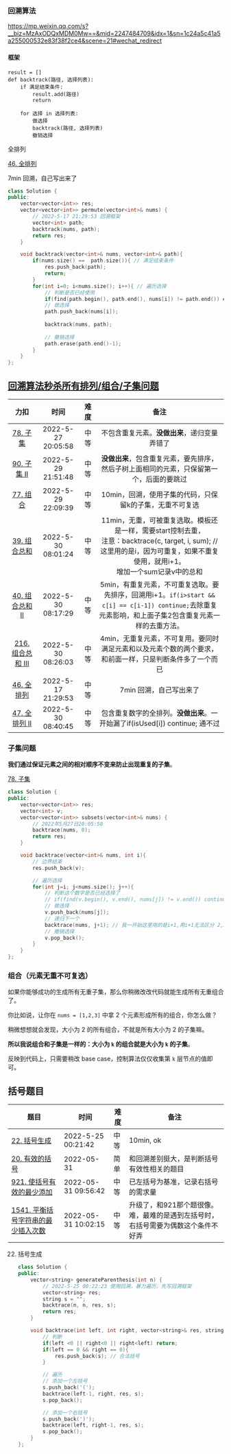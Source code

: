 ### 回溯算法

https://mp.weixin.qq.com/s?__biz=MzAxODQxMDM0Mw==&mid=2247484709&idx=1&sn=1c24a5c41a5a255000532e83f38f2ce4&scene=21#wechat_redirect



#### 框架

```
result = []
def backtrack(路径, 选择列表):
    if 满足结束条件:
        result.add(路径)
        return

    for 选择 in 选择列表:
        做选择
        backtrack(路径, 选择列表)
        撤销选择
```



全排列

[46. 全排列](https://leetcode.cn/problems/permutations/)

7min 回溯，自己写出来了

```c++
class Solution {
public:
    vector<vector<int>> res;
    vector<vector<int>> permute(vector<int>& nums) {
        // 2022-5-17 21:29:53 回溯框架
        vector<int> path;
        backtrack(nums, path);
        return res;
    }

    void backtrack(vector<int>& nums, vector<int>& path){
        if(nums.size() ==  path.size()){ // 满足结束条件
            res.push_back(path);
            return;
        }
        for(int i=0; i<nums.size(); i++){ // 遍历选择
            // 判断是否已经使用
            if(find(path.begin(), path.end(), nums[i]) != path.end()) continue; // 过滤选择
            // 做选择
            path.push_back(nums[i]);
            
            backtrack(nums, path);
            
            // 撤销选择
            path.erase(path.end()-1);
        }
    }
};
```



## [回溯算法秒杀所有排列/组合/子集问题](https://labuladong.github.io/algo/4/29/105/)



|                             力扣                             |        时间        | 难度 |                             备注                             |
| :----------------------------------------------------------: | :----------------: | :--: | :----------------------------------------------------------: |
|    [78. 子集](https://leetcode-cn.com/problems/subsets/)     | 2022-5-27 20:05:58 | 中等 |         不包含重复元素。**没做出来**，递归变量弄错了         |
| [90. 子集 II](https://leetcode-cn.com/problems/subsets-ii/)  | 2022-5-29 21:51:48 | 中等 | **没做出来**，包含重复元素，要先排序，然后子树上面相同的元素，只保留第一个，后面的要跳过 |
|  [77. 组合](https://leetcode-cn.com/problems/combinations/)  | 2022-5-29 22:09:39 | 中等 |   10min，回溯，使用子集的代码，只保留k的子集，无重不可复选   |
| [39. 组合总和](https://leetcode-cn.com/problems/combination-sum/) | 2022-5-30 08:01:24 | 中等 | 11min，无重，可被重复选取。模板还是一样，需要start控制去重，<br />注意：backtrace(c, target, i, sum); // 这里用的是i，因为可重复，如果不重复使用，就用i+1。<br />增加一个sum记录v中的总和 |
| [40. 组合总和 II](https://leetcode-cn.com/problems/combination-sum-ii/) | 2022-5-30 08:17:29 | 中等 | 5min，有重复元素，不可重复选取。要先排序，回溯用i+1。`if(i>start && c[i] == c[i-1]) continue;`去除重复元素影响，和上面子集2包含重复元素一样的去重方法。 |
| [216. 组合总和 III](https://leetcode-cn.com/problems/combination-sum-iii/) | 2022-5-30 08:26:03 | 中等 | 4min，无重复元素，不可复用。要同时满足元素和以及元素个数的两个要求，和前面一样，只是判断条件多了一个而已 |
| [46. 全排列](https://leetcode-cn.com/problems/permutations/) | 2022-5-17 21:29:53 | 中等 |                   7min 回溯，自己写出来了                    |
| [47. 全排列 II](https://leetcode-cn.com/problems/permutations-ii/) | 2022-5-30 08:40:45 | 中等 | 包含重复数字的全排列。**没做出来**。一开始漏了if(isUsed[i]) continue; 通不过 |



### 子集问题

**我们通过保证元素之间的相对顺序不变来防止出现重复的子集**。

[78. 子集](https://leetcode-cn.com/problems/subsets/)

```c++
class Solution {
public:
    vector<vector<int>> res;
    vector<int> v;
    vector<vector<int>> subsets(vector<int>& nums) {
        // 2022年5月27日20:05:58
        backtrace(nums, 0);
        return res;
    }

    void backtrace(vector<int>& nums, int i){
        // 边界结束
        res.push_back(v);

        // 遍历选择
        for(int j=i; j<nums.size(); j++){
            // 判断这个数字是否已经选择了
            // if(find(v.begin(), v.end(), nums[j]) != v.end()) continue; // 这里不用判断了，因为只会从他后面的数字里面选择，所有不会有重复
            // 做选择
            v.push_back(nums[j]);
            // 递归下一个
            backtrace(nums, j+1); // 我一开始这里用的是i+1,用i+1无法区分 2,3 和 3,2
            // 撤销选择
            v.pop_back();
        }
    }
};
```



### 组合（元素无重不可复选）

如果你能够成功的生成所有无重子集，那么你稍微改改代码就能生成所有无重组合了。

你比如说，让你在 `nums = [1,2,3]` 中拿 2 个元素形成所有的组合，你怎么做？

稍微想想就会发现，大小为 2 的所有组合，不就是所有大小为 2 的子集嘛。

**所以我说组合和子集是一样的：大小为 `k` 的组合就是大小为 `k` 的子集**。

反映到代码上，只需要稍改 base case，控制算法仅仅收集第 `k` 层节点的值即可。



## 括号题目

| 题目                                                         | 时间                | 难度 | 备注                                                         |
| ------------------------------------------------------------ | ------------------- | ---- | ------------------------------------------------------------ |
| [22. 括号生成](https://leetcode.cn/problems/generate-parentheses/) | 2022-5-25 00:21:42  | 中等 | 10min, ok                                                    |
| [20. 有效的括号](https://leetcode.cn/problems/valid-parentheses/) | 2022-05-31          | 简单 | 和回溯差别挺大，是判断括号有效性相关的题目                   |
| [921. 使括号有效的最少添加](https://leetcode.cn/problems/minimum-add-to-make-parentheses-valid/) | 2022-05-31 09:56:42 | 中等 | 已左括号为基准，记录右括号的需求量                           |
| [1541. 平衡括号字符串的最少插入次数](https://leetcode.cn/problems/minimum-insertions-to-balance-a-parentheses-string/) | 2022-05-31 10:02:15 | 中等 | 升级了，和921那个题很像。难，最难的是遇到左括号时，右括号需要为偶数这个条件不好弄 |



22. 括号生成

    ```c++
    class Solution {
    public:
        vector<string> generateParenthesis(int n) {
            // 2022-5-25 00:22:23 使用回溯，暴力遍历，先写回溯框架
            vector<string> res;
            string s = "";
            backtrace(n, n, res, s);
            return res;
        }
    
        void backtrace(int left, int right, vector<string>& res, string s){
            // 判断
            if(left <0 || right<0 || right<left) return;
            if(left == 0 && right == 0){
                res.push_back(s); // 合法括号
            }
    
            // 遍历
            // 添加一个左括号
            s.push_back('(');
            backtrace(left-1, right, res, s);
            s.pop_back();
    
            // 添加一个右括号
            s.push_back(')');
            backtrace(left, right-1, res, s);
            s.pop_back();
        }
    };
    ```

    
